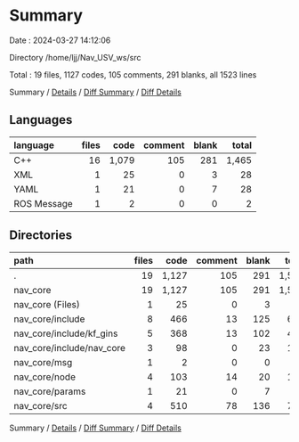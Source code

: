 # Summary

Date : 2024-03-27 14:12:06

Directory /home/ljj/Nav_USV_ws/src

Total : 19 files,  1127 codes, 105 comments, 291 blanks, all 1523 lines

Summary / [Details](details.md) / [Diff Summary](diff.md) / [Diff Details](diff-details.md)

## Languages
| language | files | code | comment | blank | total |
| :--- | ---: | ---: | ---: | ---: | ---: |
| C++ | 16 | 1,079 | 105 | 281 | 1,465 |
| XML | 1 | 25 | 0 | 3 | 28 |
| YAML | 1 | 21 | 0 | 7 | 28 |
| ROS Message | 1 | 2 | 0 | 0 | 2 |

## Directories
| path | files | code | comment | blank | total |
| :--- | ---: | ---: | ---: | ---: | ---: |
| . | 19 | 1,127 | 105 | 291 | 1,523 |
| nav_core | 19 | 1,127 | 105 | 291 | 1,523 |
| nav_core (Files) | 1 | 25 | 0 | 3 | 28 |
| nav_core/include | 8 | 466 | 13 | 125 | 604 |
| nav_core/include/kf_gins | 5 | 368 | 13 | 102 | 483 |
| nav_core/include/nav_core | 3 | 98 | 0 | 23 | 121 |
| nav_core/msg | 1 | 2 | 0 | 0 | 2 |
| nav_core/node | 4 | 103 | 14 | 20 | 137 |
| nav_core/params | 1 | 21 | 0 | 7 | 28 |
| nav_core/src | 4 | 510 | 78 | 136 | 724 |

Summary / [Details](details.md) / [Diff Summary](diff.md) / [Diff Details](diff-details.md)